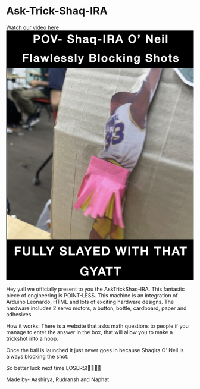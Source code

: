 # Ask-Trick-Shaq-IRA
Watch our video here
[![Watch the video](https://github.com/Aashirya25/Ask-Trick-Shaq-IRA/blob/main/meme.png?raw=true)](https://www.youtube.com/shorts/8pO4tQOLJHU)

Hey yall we officially present to you the AskTrickShaq-IRA. This fantastic piece of engineering is POINT-LESS. This machine is an integration of Arduino Leonardo, HTML and lots of exciting hardware designs. The hardware includes 2 servo motors, a button, bottle, cardboard, paper and adhesives. 

How it works:
There is a website that asks math questions to people if you manage to enter the answer in the box, that will allow you to make a trickshot into a hoop.

Once the ball is launched it just never goes in because Shaqira O’ Neil is always blocking the shot.

So better luck next time LOSERS!🤣🤣🤣🤣

Made by- Aashirya, Rudransh and Naphat
